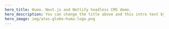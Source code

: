 ```yaml
---
hero_title: Huma. Next.js and Netlify headless CMS demo.
hero_description: You can change the title above and this intro text by logging as an admin.
hero_image: img/atos-globe-huma-logo.png
---
```

